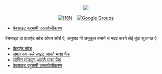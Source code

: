 <p align="center"><a href="https://wac.tax"><img src="https://cdn.jsdelivr.net/gh/wactax/img/logo.svg"/></a></p><p align="center"><a href="https://github.com/wactax/wac.tax/blob/main/doc/README.md#readme"><img alt="I18N" src="https://cdn.jsdelivr.net/gh/wactax/img/t.svg"/></a>　<a href="https://groups.google.com/u/2/g/wactax"><img alt="Google Groups" src="https://cdn.jsdelivr.net/gh/wactax/img/g-groups.svg"/></a></p>

* [वेबसाइट बहुभाषी दस्तावेजीकरण](https://github.com/xxai-doc)

वेबसाइट दा फ्रंटएंड कोड ओपन सोर्स ऐ, अनुवाद गी अनुकूल बनाने च मदद करने लेई तुंदा सुआगत ऐ

* [फ्रंटएंड कोड](https://github.com/xxai-art/web)
* [समग्र रूप कन्नै साइट आस्तै भाशा पैक](https://github.com/xxai-art/web/tree/main/i18n)
* [लॉगिन मॉड्यूल आस्तै भाशा पैक](https://github.com/wacpkg/user/tree/main/ui.i18n)
* [वेबसाइट बहुभाषी दस्तावेजीकरण](https://github.com/xxai-doc)
